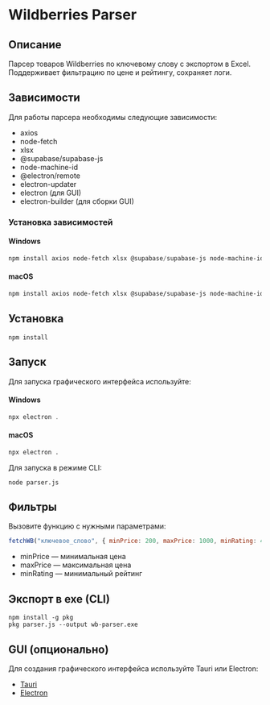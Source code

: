 # Wildberries Parser

## Описание
Парсер товаров Wildberries по ключевому слову с экспортом в Excel. Поддерживает фильтрацию по цене и рейтингу, сохраняет логи.

## Зависимости

Для работы парсера необходимы следующие зависимости:

- axios
- node-fetch
- xlsx
- @supabase/supabase-js
- node-machine-id
- @electron/remote
- electron-updater
- electron (для GUI)
- electron-builder (для сборки GUI)

### Установка зависимостей

#### Windows
```powershell
npm install axios node-fetch xlsx @supabase/supabase-js node-machine-id @electron/remote electron-updater electron electron-builder
```

#### macOS
```bash
npm install axios node-fetch xlsx @supabase/supabase-js node-machine-id @electron/remote electron-updater electron electron-builder
```

## Установка
```
npm install
```

## Запуск

Для запуска графического интерфейса используйте:

#### Windows
```powershell
npx electron .
```

#### macOS
```bash
npx electron .
```

Для запуска в режиме CLI:
```
node parser.js
```

## Фильтры
Вызовите функцию с нужными параметрами:
```js
fetchWB("ключевое_слово", { minPrice: 200, maxPrice: 1000, minRating: 4 });
```

- minPrice — минимальная цена
- maxPrice — максимальная цена
- minRating — минимальный рейтинг

## Экспорт в exe (CLI)
```
npm install -g pkg
pkg parser.js --output wb-parser.exe
```

## GUI (опционально)
Для создания графического интерфейса используйте Tauri или Electron:
- [Tauri](https://tauri.app)
- [Electron](https://www.electronjs.org) 